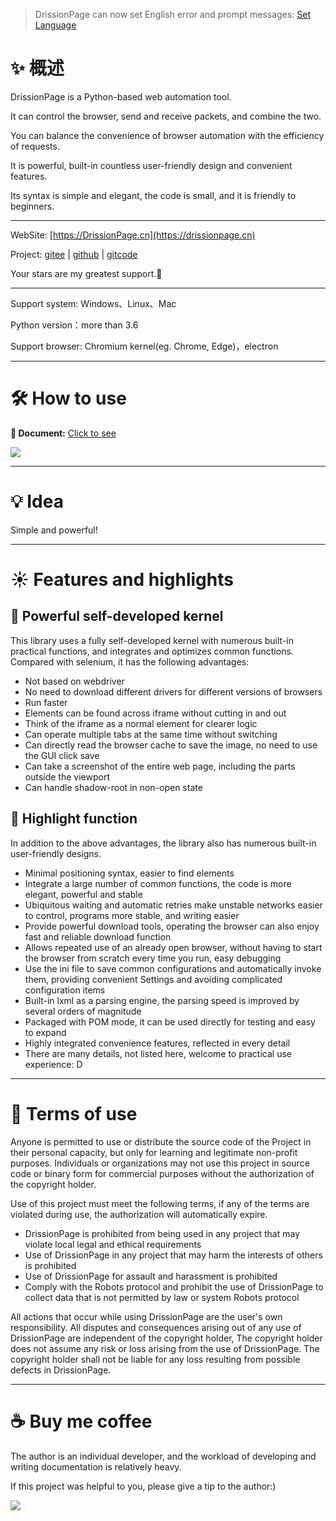 > DrissionPage can now set English error and prompt messages: [Set Language](https://drissionpage.cn/get_start/set_lang)

# ✨️ 概述

DrissionPage is a Python-based web automation tool.

It can control the browser, send and receive packets, and combine the two.

You can balance the convenience of browser automation with the efficiency of requests.

It is powerful, built-in countless user-friendly design and convenient features.

Its syntax is simple and elegant, the code is small, and it is friendly to beginners.

---

WebSite: [https://DrissionPage.cn](https://drissionpage.cn)

Project: [gitee](https://gitee.com/g1879/DrissionPage)    |    [github](https://github.com/g1879/DrissionPage)     |    [gitcode](https://gitcode.com/g1879/DrissionPage) 

Your stars are my greatest support.💖

--- 

Support system: Windows、Linux、Mac

Python version：more than 3.6

Support browser: Chromium kernel(eg. Chrome, Edge)，electron

---

# 🛠 How to use

**📖 Document:**  [Click to see](https://DrissionPage.cn)

![](https://drissionpage.cn/codes.png)

---

# 💡 Idea

Simple and powerful!

--- 

# ☀️ Features and highlights

## 🎇 Powerful self-developed kernel

This library uses a fully self-developed kernel with numerous built-in practical functions, and integrates and optimizes common functions. Compared with selenium, it has the following advantages:

- Not based on webdriver
- No need to download different drivers for different versions of browsers
- Run faster
- Elements can be found across iframe without cutting in and out
- Think of the iframe as a normal element for clearer logic
- Can operate multiple tabs at the same time without switching
- Can directly read the browser cache to save the image, no need to use the GUI click save
- Can take a screenshot of the entire web page, including the parts outside the viewport
- Can handle shadow-root in non-open state

## 🎇 Highlight function

In addition to the above advantages, the library also has numerous built-in user-friendly designs.

- Minimal positioning syntax, easier to find elements
- Integrate a large number of common functions, the code is more elegant, powerful and stable
- Ubiquitous waiting and automatic retries make unstable networks easier to control, programs more stable, and writing easier
- Provide powerful download tools, operating the browser can also enjoy fast and reliable download function
- Allows repeated use of an already open browser, without having to start the browser from scratch every time you run, easy debugging
- Use the ini file to save common configurations and automatically invoke them, providing convenient Settings and avoiding complicated configuration items
- Built-in lxml as a parsing engine, the parsing speed is improved by several orders of magnitude
- Packaged with POM mode, it can be used directly for testing and easy to expand
- Highly integrated convenience features, reflected in every detail
- There are many details, not listed here, welcome to practical use experience: D

--- 

# 📝 Terms of use

Anyone is permitted to use or distribute the source code of the Project in their personal capacity, but only for learning and legitimate non-profit purposes.
Individuals or organizations may not use this project in source code or binary form for commercial purposes without the authorization of the copyright holder.

Use of this project must meet the following terms, if any of the terms are violated during use, the authorization will automatically expire.
- DrissionPage is prohibited from being used in any project that may violate local legal and ethical requirements
- Use of DrissionPage in any project that may harm the interests of others is prohibited
- Use of DrissionPage for assault and harassment is prohibited
- Comply with the Robots protocol and prohibit the use of DrissionPage to collect data that is not permitted by law or system Robots protocol

All actions that occur while using DrissionPage are the user's own responsibility.
All disputes and consequences arising out of any use of DrissionPage are independent of the copyright holder,
The copyright holder does not assume any risk or loss arising from the use of DrissionPage.
The copyright holder shall not be liable for any loss resulting from possible defects in DrissionPage.

---  

# ☕ Buy me coffee

The author is an individual developer, and the workload of developing and writing documentation is relatively heavy.

If this project was helpful to you, please give a tip to the author:)

![](https://drissionpage.cn/code2.jpg)
